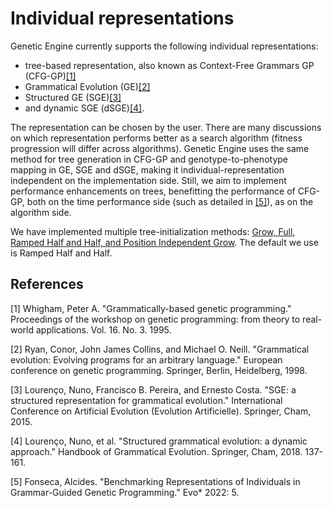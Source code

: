 # Individual representations
Genetic Engine currently supports the following individual representations:
* tree-based representation, also known as Context-Free Grammars GP (CFG-GP)[[1]](#1)
* Grammatical Evolution (GE)[[2]](#2)
* Structured GE (SGE)[[3]](#3)
* and dynamic SGE (dSGE)[[4]](#4).

The representation can be chosen by the user. There are many discussions on which representation performs better as a search algorithm (fitness progression will differ across algorithms). Genetic Engine uses the same method for tree generation in CFG-GP and genotype-to-phenotype mapping in GE, SGE and dSGE, making it individual-representation independent on the implementation side. Still, we aim to implement performance enhancements on trees, benefitting the performance of CFG-GP, both on the time performance side (such as detailed in [[5]](#5)), as on the algorithm side.

We have implemented multiple tree-initialization methods: [Grow, Full, Ramped Half and Half, and Position Independent Grow](tree/treebased.py). The default we use is Ramped Half and Half.

## References

<a id="1">[1]</a>
Whigham, Peter A. "Grammatically-based genetic programming." Proceedings of the workshop on genetic programming: from theory to real-world applications. Vol. 16. No. 3. 1995.

<a id="2">[2]</a>
Ryan, Conor, John James Collins, and Michael O. Neill. "Grammatical evolution: Evolving programs for an arbitrary language." European conference on genetic programming. Springer, Berlin, Heidelberg, 1998.

<a id="3">[3]</a>
Lourenço, Nuno, Francisco B. Pereira, and Ernesto Costa. "SGE: a structured representation for grammatical evolution." International Conference on Artificial Evolution (Evolution Artificielle). Springer, Cham, 2015.

<a id="4">[4]</a>
Lourenço, Nuno, et al. "Structured grammatical evolution: a dynamic approach." Handbook of Grammatical Evolution. Springer, Cham, 2018. 137-161.

<a id="5">[5]</a>
Fonseca, Alcides. "Benchmarking Representations of Individuals in Grammar-Guided Genetic Programming." Evo* 2022: 5.
